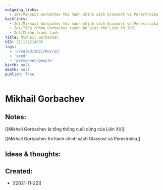 ```yaml
---
outgoing_links:
  - Zet/Mikhail Gorbachev thi hành chính sách Glasnost và Perestroika
backlinks:
  - Zet/Mikhail Gorbachev thi hành chính sách Glasnost và Perestroika
  - Zet/Tổng thống Gorbachev tuyên bố giải thể Liên Xô 1991
  - Zet/Chiến tranh lạnh
title: Mikhail Gorbachev
UID: 211122214505
tags:
  - 'created/2021/Nov/22'
  - 'seed'
  - 'permanent/people'
birth: null
death: null
publish: True
---
```

# Mikhail Gorbachev

## Notes:
[[Mikhail Gorbachev là tổng thống cuối cùng của Liên Xô]]

[[Mikhail Gorbachev thi hành chính sách Glasnost và Perestroika]]

## Ideas & thoughts:

## Created:
- [[2021-11-22]]

